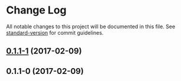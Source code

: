 # Change Log

All notable changes to this project will be documented in this file. See [standard-version](https://github.com/conventional-changelog/standard-version) for commit guidelines.

<a name="0.1.1-1"></a>
## [0.1.1-1](https://github.com/DxCx/observable-diff-operator/compare/v0.1.1-0...v0.1.1-1) (2017-02-09)



<a name="0.1.1-0"></a>
## 0.1.1-0 (2017-02-09)
